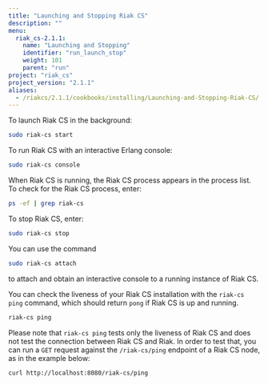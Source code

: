 ```yaml
---
title: "Launching and Stopping Riak CS"
description: ""
menu:
  riak_cs-2.1.1:
    name: "Launching and Stopping"
    identifier: "run_launch_stop"
    weight: 101
    parent: "run"
project: "riak_cs"
project_version: "2.1.1"
aliases:
  - /riakcs/2.1.1/cookbooks/installing/Launching-and-Stopping-Riak-CS/
---
```


To launch Riak CS in the background:

```bash
sudo riak-cs start
```

To run Riak CS with an interactive Erlang console:

```bash
sudo riak-cs console
```

When Riak CS is running, the Riak CS process appears in the process
list. To check for the Riak CS process, enter:

```bash
ps -ef | grep riak-cs
```

To stop Riak CS, enter:

```bash
sudo riak-cs stop
```

You can use the command

```bash
sudo riak-cs attach
```

to attach and obtain an interactive console to a running instance of
Riak CS.

You can check the liveness of your Riak CS installation with the
`riak-cs ping` command, which should return `pong` if Riak CS is up and
running.

```bash
riak-cs ping
```

Please note that `riak-cs ping` tests only the liveness of Riak CS and
does not test the connection between Riak CS and Riak. In order to test
that, you can run a `GET` request against the `/riak-cs/ping` endpoint of a Riak
CS node, as in the example below:

```curl
curl http://localhost:8080/riak-cs/ping
```
